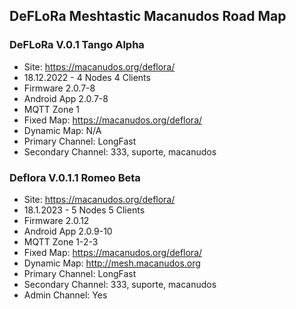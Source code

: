 ## DeFLoRa Meshtastic Macanudos Road Map

### DeFLoRa V.0.1 Tango Alpha

* Site: https://macanudos.org/deflora/
* 18.12.2022 - 4 Nodes 4 Clients
* Firmware 2.0.7-8
* Android App 2.0.7-8
* MQTT Zone 1
* Fixed Map: https://macanudos.org/deflora/
* Dynamic Map: N/A
* Primary Channel: LongFast
* Secondary Channel: 333, suporte, macanudos


### Deflora V.0.1.1 Romeo Beta

* Site: https://macanudos.org/deflora/
* 18.1.2023 - 5 Nodes 5 Clients
* Firmware 2.0.12
* Android App 2.0.9-10
* MQTT Zone 1-2-3
* Fixed Map: https://macanudos.org/deflora/
* Dynamic Map: http://mesh.macanudos.org
* Primary Channel: LongFast
* Secondary Channel: 333, suporte, macanudos
* Admin Channel: Yes
